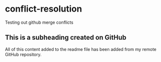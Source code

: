 # conflict-resolution
Testing out github merge conflicts

## This is a subheading created on GitHub

  All of this content added to the readme file has been added from my remote GitHub repository.
